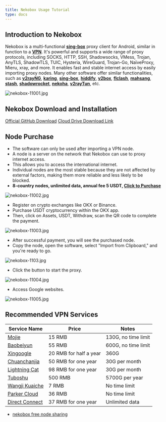 ```yaml
---
title: Nekobox Usage Tutorial
type: docs
---
```



## Introduction to Nekobox

Nekobox is a multi-functional **[sing-box](https://sing-box.info)** proxy client for Android, similar in function to a **[VPN](https://getfreevpn.info)**. It's powerful and supports a wide range of proxy protocols, including SOCKS, HTTP, SSH, Shadowsocks, VMess, Trojan, AnyTLS, ShadowTLS, TUIC, Hysteria, WireGuard, Trojan-Go, NaïveProxy, Mieru, xray, and more. It enables fast and stable internet access by easily importing proxy nodes. Many other software offer similar functionalities, such as **[v2rayNG](https://getfreevpn.info/zh/docs/vpn%E6%95%99%E7%A8%8B/%E4%B8%8B%E8%BD%BD%E5%92%8C%E4%BD%BF%E7%94%A8v2rayNG-VPN/)**, **[karing](https://karing.biz)**, **[sing-box](https://sing-box.info)**, **[hiddify](https://hiddify.me)**, **[v2box](https://v2box.pro)**, **[flclash](https://flclash.xyz)**, **[mahsang](https://mahsang.pro)**, **[stash](https://apps.apple.com/us/app/stash-rule-based-proxy/id1596063349)**, **[shadowrocket](https://shadowrocket.ink)**, **[nekoha](https://play.google.com/store/apps/details?id=moe.matsuri.lite)**, **[v2rayTun](https://play.google.com/store/apps/details?id=com.v2raytun.android&hl=zh)**, etc.

![nekobox-11001.jpg](https://nekobox.info/img/nekobox-11001.jpg)

## Nekobox Download and Installation

[Official GitHub Download](https://github.com/MatsuriDayo/NekoBoxForAndroid/releases/download/1.3.9/NekoBox-1.3.9-armeabi-v7a.apk) 
[Cloud Drive Download Link](https://pan1.mene.lol/s/8kETK)


## Node Purchase

  * The software can only be used after importing a VPN node.
  * A node is a server on the network that Nekobox can use to proxy internet access.
  * This allows you to access the international internet.
  * Individual nodes are the most stable because they are not affected by external factors, making them more reliable and less likely to be blocked.
  * **8-country nodes, unlimited data, annual fee 5 USDT, [Click to Purchase](https://bnb.lat/buy/3)**

![nekobox-11002.jpg](https://nekobox.info/img/nekobox-11002.jpg)

  * Register on crypto exchanges like OKX or Binance.
  * Purchase USDT cryptocurrency within the OKX app.
  * Then, click on Assets, USDT, Withdraw, scan the QR code to complete the payment.

![nekobox-11003.jpg](https://nekobox.info/img/nekobox-11003.jpg)

  * After successful payment, you will see the purchased node.
  * Copy the node, open the software, select "Import from Clipboard," and you're ready to go.

![nekobox-1103.jpg](https://nekobox.info/img/nekobox-1103.jpg)

  * Click the button to start the proxy.

![nekobox-11004.jpg](https://nekobox.info/img/nekobox-11004.jpg)

  * Access Google websites.

![nekobox-11005.jpg](https://nekobox.info/img/nekobox-11005.jpg)

## Recommended VPN Services

| Service Name | Price | Notes |
|---|---|---|
| [Mojie](https://www.mojie.me/#/register?code=BpCuERz0) | 15 RMB | 130G, no time limit |
| [Baobeiyun](https://web1.bby011.com/#/register?code=8xTTMr2f) | 55 RMB | 600G, no time limit |
| [Xingoogle](https://xingoogle0.cc/auth/register?code=in46IT) | 20 RMB for half a year | 360G |
| [Chuanchanjia](https://af001.affcsj.com/#/register?code=kfW7nuyP) | 50 RMB for one year | 30G per month |
| [Lightning Cat](https://webinv02.sc-aff.cc/auth/register?code=ZqlwT1UL) | 98 RMB for one year | 30G per month |
| [Tuboshu](https://tuboshu.io/auth/register?code=6ulsZW) | 500 RMB | 5700G per year |
| [Wangji Kuaiche](https://wjkc66.vip?c=REZUOC) | 7 RMB | No time limit |
| [Parker Cloud](https://jump.923ka.com/#login?code=Ax6eLJs9) | 36 RMB | No time limit |
| [Direct Connect](https://bnb.lat/buy/3) | 37 RMB for one year | Unlimited data |

- [nekobox free node sharing](https://nekobox.info/docs/Nekobox-Tutorial/nekobox-free-node-sharing/)